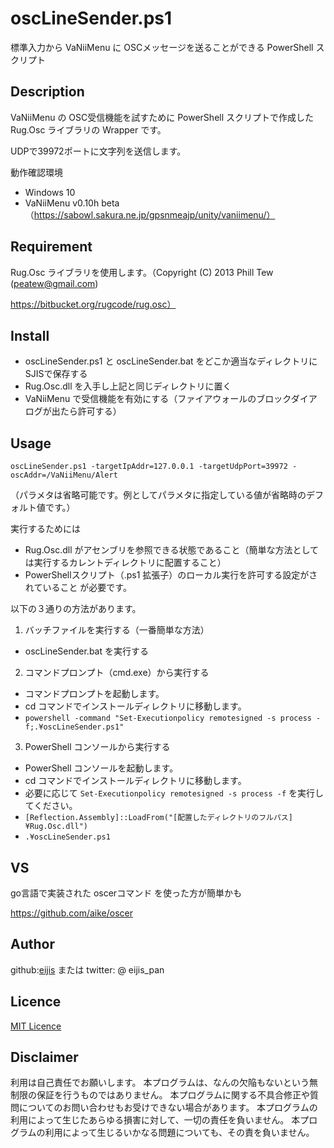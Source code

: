 oscLineSender.ps1
====

標準入力から VaNiiMenu に OSCメッセージを送ることができる PowerShell スクリプト

## Description

VaNiiMenu の OSC受信機能を試すために PowerShell スクリプトで作成した Rug.Osc ライブラリの Wrapper です。

UDPで39972ポートに文字列を送信します。

動作確認環境
- Windows 10
- VaNiiMenu v0.10h beta（https://sabowl.sakura.ne.jp/gpsnmeajp/unity/vaniimenu/）

## Requirement

Rug.Osc ライブラリを使用します。（Copyright (C) 2013 Phill Tew (peatew@gmail.com)

https://bitbucket.org/rugcode/rug.osc）

## Install

- oscLineSender.ps1 と oscLineSender.bat をどこか適当なディレクトリにSJISで保存する
- Rug.Osc.dll を入手し上記と同じディレクトリに置く
- VaNiiMenu で受信機能を有効にする（ファイアウォールのブロックダイアログが出たら許可する）

## Usage

```
oscLineSender.ps1 -targetIpAddr=127.0.0.1 -targetUdpPort=39972 -oscAddr=/VaNiiMenu/Alert
```
（パラメタは省略可能です。例としてパラメタに指定している値が省略時のデフォルト値です。）

実行するためには
- Rug.Osc.dll がアセンブリを参照できる状態であること（簡単な方法としては実行するカレントディレクトリに配置すること）
- PowerShellスクリプト（.ps1 拡張子）のローカル実行を許可する設定がされていること
が必要です。

以下の３通りの方法があります。

1. バッチファイルを実行する（一番簡単な方法）
- oscLineSender.bat を実行する

2. コマンドプロンプト（cmd.exe）から実行する
- コマンドプロンプトを起動します。
- cd コマンドでインストールディレクトリに移動します。
- `powershell -command "Set-Executionpolicy remotesigned -s process -f;.¥oscLineSender.ps1"`

3. PowerShell コンソールから実行する
- PowerShell コンソールを起動します。
- cd コマンドでインストールディレクトリに移動します。
- 必要に応じて `Set-Executionpolicy remotesigned -s process -f` を実行してください。
- `[Reflection.Assembly]::LoadFrom("[配置したディレクトリのフルパス]¥Rug.Osc.dll")`
- `.¥oscLineSender.ps1`

## VS

go言語で実装された oscerコマンド を使った方が簡単かも

https://github.com/aike/oscer

## Author

github:[eijis](https://github.com/eijis-pan)  または twitter: @ eijis_pan

## Licence

[MIT Licence](https://github.com/eijis-pan/tkchVrcVaNiiUtils/LICENCE.txt) 

## Disclaimer

利用は自己責任でお願いします。
本プログラムは、なんの欠陥もないという無制限の保証を行うものではありません。
本プログラムに関する不具合修正や質問についてのお問い合わせもお受けできない場合があります。
本プログラムの利用によって生じたあらゆる損害に対して、一切の責任を負いません。
本プログラムの利用によって生じるいかなる問題についても、その責を負いません。
